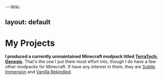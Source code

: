 ---Wiki


    
                  
    

          
            
layout: default
---
# My Projects

**I produced a currently unmaintained Minecraft modpack titled [TerraTech: Genesis](https://www.curseforge.com/minecraft/modpacks/terrapath).**
That's the one I put them most effort into, though I do have a few other modpacks for Minecraft. If have any interest in them, they are [Subtle Immersion](https://www.curseforge.com/minecraft/modpacks/subtleimmersion) and [Vanilla Rekindled](https://www.curseforge.com/minecraft/modpacks/modifcations-for-1-18-1).
